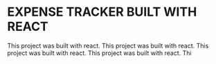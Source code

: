 # EXPENSE TRACKER BUILT WITH REACT

This project was built with react.
This project was built with react.
This project was built with react.
This project was built with react.
Thi

